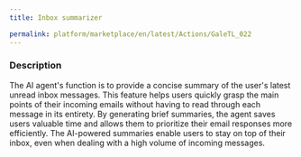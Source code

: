 ```yaml
---
title: Inbox summarizer

permalink: platform/marketplace/en/latest/Actions/GaleTL_022
---
```

### Description

The AI agent's function is to provide a concise summary of the user's latest unread inbox messages. This feature helps users quickly grasp the main points of their incoming emails without having to read through each message in its entirety. By generating brief summaries, the agent saves users valuable time and allows them to prioritize their email responses more efficiently. The AI-powered summaries enable users to stay on top of their inbox, even when dealing with a high volume of incoming messages.